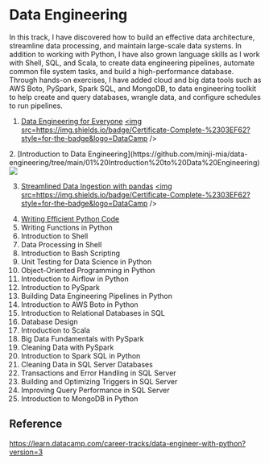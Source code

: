 # Data Engineering

In this track, I have discovered how to build an effective data architecture, streamline data processing, and maintain large-scale data systems. In addition to working with Python, I have also grown language skills as I work with Shell, SQL, and Scala, to create data engineering pipelines, automate common file system tasks, and build a high-performance database. Through hands-on exercises, I have added cloud and big data tools such as AWS Boto, PySpark, Spark SQL, and MongoDB, to data engineering toolkit to help create and query databases, wrangle data, and configure schedules to run pipelines. 

1. [Data Engineering for Everyone](https://github.com/minji-mia/data-engineering/tree/main/00%20Data%20Engineering%20for%20Everyone) <a href="https://github.com/minji-mia/data-engineering/blob/main/certificate/Data%20Engineering%20for%20everyone.pdf" target="_blank">
<img src=https://img.shields.io/badge/Certificate-Complete-%2303EF62?style=for-the-badge&logo=DataCamp />
</a>
2. [Introduction to Data Engineering](https://github.com/minji-mia/data-engineering/tree/main/01%20Introduction%20to%20Data%20Engineering) <a href="https://github.com/minji-mia/data-engineering/blob/main/certificate/Introduction%20to%20Data%20Engineering.pdf" target="_blank">
<img src=https://img.shields.io/badge/Certificate-Complete-%2303EF62?style=for-the-badge&logo=DataCamp />
</a>

3. [Streamlined Data Ingestion with pandas](https://github.com/minji-mia/data-engineering/tree/main/02%20Streamlined%20Data%20Ingestion%20with%20pandas) <a href="https://github.com/minji-mia/data-engineering/blob/main/certificate/Streamlined%20Data%20Ingestion%20with%20pandas.pdf" target="_blank">
<img src=https://img.shields.io/badge/Certificate-Complete-%2303EF62?style=for-the-badge&logo=DataCamp />
</a> 

4. [Writing Efficient Python Code](https://github.com/minji-mia/data-engineering/tree/main/03%20Writing%20Efficient%20Python%20Code)
5. Writing Functions in Python
6. Introduction to Shell
7. Data Processing in Shell
8. Introduction to Bash Scripting
9. Unit Testing for Data Science in Python
10. Object-Oriented Programming in Python
11. Introduction to Airflow in Python
12. Introduction to PySpark
13. Building Data Engineering Pipelines in Python
14. Introduction to AWS Boto in Python
15. Introduction to Relational Databases in SQL
16. Database Design
17. Introduction to Scala
18. Big Data Fundamentals with PySpark
19. Cleaning Data with PySpark
20. Introduction to Spark SQL in Python
21. Cleaning Data in SQL Server Databases
22. Transactions and Error Handling in SQL Server
23. Building and Optimizing Triggers in SQL Server
24. Improving Query Performance in SQL Server
25. Introduction to MongoDB in Python
 

## Reference
https://learn.datacamp.com/career-tracks/data-engineer-with-python?version=3
